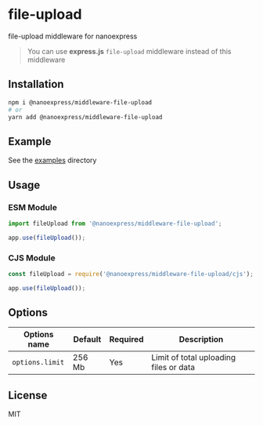 # file-upload

file-upload middleware for nanoexpress

> You can use **express.js** `file-upload` middleware instead of this middleware

## Installation

```bash
npm i @nanoexpress/middleware-file-upload
# or
yarn add @nanoexpress/middleware-file-upload
```

## Example

See the [examples](./examples) directory

## Usage

### ESM Module

```js
import fileUpload from '@nanoexpress/middleware-file-upload';

app.use(fileUpload());
```

### CJS Module

```js
const fileUpload = require('@nanoexpress/middleware-file-upload/cjs');

app.use(fileUpload());
```

## Options

| Options name    | Default | Required | Description                            |
| --------------- | ------- | -------- | -------------------------------------- |
| `options.limit` | 256 Mb  | Yes      | Limit of total uploading files or data |

## License

MIT
